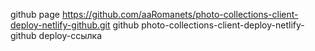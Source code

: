 github page https://github.com/aaRomanets/photo-collections-client-deploy-netlify-github.git
github photo-collections-client-deploy-netlify-github
deploy-ссылка 